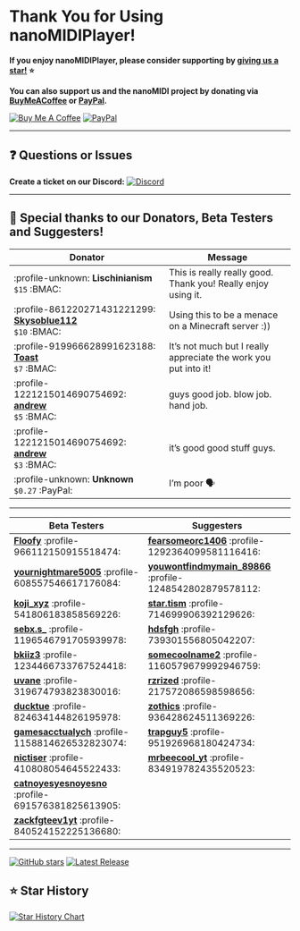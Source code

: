 
# Thank You for Using nanoMIDIPlayer!  

**If you enjoy nanoMIDIPlayer, please consider supporting by [<u>giving us a star!</u>](https://github.com/NotHammer043/nanoMIDIPlayer) ⭐**  

**You can also support us and the nanoMIDI project by donating via [<u>BuyMeACoffee</u>](https://www.buymeacoffee.com/nanoMIDI) or [<u>PayPal</u>](https://paypal.me/nanoMIDI).**  

[![Buy Me A Coffee](https://www.buymeacoffee.com/assets/img/custom_images/orange_img.png)](https://www.buymeacoffee.com/nanoMIDI)
[![PayPal](https://us-east-1.tixte.net/uploads/nitrogift.discowd.com/paypalbutton.png)](https://paypal.me/nanoMIDI)  

---

## ❓ Questions or Issues  
**Create a ticket on our Discord:** 
[![Discord](https://us-east-1.tixte.net/uploads/nitrogift.discowd.com/mfmrte8il51.png)](https://nanomidi.net/discord)  

---

## 💖 Special thanks to our **Donators**, **Beta Testers** and **Suggesters**!    

<!-- donator-table -->
| Donator | Message |
|---------|---------|
| :profile-unknown: **Lischinianism**<br>`$15` :BMAC: | This is really really good. Thank you! Really enjoy using it. |
| :profile-861220271431221299: [**<u>Skysoblue112</u>**](https://discord.com/users/861220271431221299)<br>`$10` :BMAC: | Using this to be a menace on a Minecraft server :)) |
| :profile-919966628991623188: [**<u>Toast</u>**](https://discord.com/users/919966628991623188)<br>`$7` :BMAC: | It’s not much but I really appreciate the work you put into it! |
| :profile-1221215014690754692: [**<u>andrew</u>**](https://discord.com/users/1221215014690754692)<br>`$5` :BMAC: | guys good job. blow job. hand job. |
| :profile-1221215014690754692: [**<u>andrew</u>**](https://discord.com/users/1221215014690754692)<br>`$3` :BMAC: | it’s good good stuff guys. |
| :profile-unknown: **Unknown**<br>`$0.27` :PayPal: | I’m poor 🗣️ |

---

<!-- beta-table -->
| Beta Testers | Suggesters |
|--------------|------------|
| [**<u>Floofy</u>**](https://discord.com/users/966112150915518474) :profile-966112150915518474: | [**<u>fearsomeorc1406</u>**](https://discord.com/users/1292364099581116416) :profile-1292364099581116416: |
| [**<u>yournightmare5005</u>**](https://discord.com/users/608557546617176084) :profile-608557546617176084: | [**<u>youwontfindmymain_89866</u>**](https://discord.com/users/1248542802879578112) :profile-1248542802879578112: |
| [**<u>koji_xyz</u>**](https://discord.com/users/541806183858569226) :profile-541806183858569226: | [**<u>star.tism</u>**](https://discord.com/users/714699906392129626) :profile-714699906392129626: |
| [**<u>sebx.s_</u>**](https://discord.com/users/1196546791705939978) :profile-1196546791705939978: | [**<u>hdsfgh</u>**](https://discord.com/users/739301556805042207) :profile-739301556805042207: |
| [**<u>bkiiz3</u>**](https://discord.com/users/1234466733767524418) :profile-1234466733767524418: | [**<u>somecoolname2</u>**](https://discord.com/users/1160579679992946759) :profile-1160579679992946759: |
| [**<u>uvane</u>**](https://discord.com/users/319674793823830016) :profile-319674793823830016: | [**<u>rzrized</u>**](https://discord.com/users/217572086598598656) :profile-217572086598598656: |
| [**<u>ducktue</u>**](https://discord.com/users/824634144826195978) :profile-824634144826195978: | [**<u>zothics</u>**](https://discord.com/users/936428624511369226) :profile-936428624511369226: |
| [**<u>gamesacctualych</u>**](https://discord.com/users/1158814626532823074) :profile-1158814626532823074: | [**<u>trapguy5</u>**](https://discord.com/users/951926968180424734) :profile-951926968180424734: |
| [**<u>nictiser</u>**](https://discord.com/users/410808054645522433) :profile-410808054645522433: | [**<u>mrbeecool_yt</u>**](https://discord.com/users/834919782435520523) :profile-834919782435520523: |
| [**<u>catnoyesyesnoyesno</u>**](https://discord.com/users/691576381825613905) :profile-691576381825613905: | |
| [**<u>zackfgteev1yt</u>**](https://discord.com/users/840524152225136680) :profile-840524152225136680: | |

---

[![GitHub stars](https://img.shields.io/github/stars/NotHammer043/nanoMIDIPlayer?style=for-the-badge)](https://github.com/NotHammer043/nanoMIDIPlayer)
[![Latest Release](https://img.shields.io/github/v/release/NotHammer043/nanoMIDIPlayer?style=for-the-badge&color=green)](https://github.com/NotHammer043/nanoMIDIPlayer/releases)  

## ⭐ Star History  

[![Star History Chart](https://api.star-history.com/svg?repos=NotHammer043/nanoMIDIPlayer&type=Date&theme=dark)](https://www.star-history.com/#NotHammer043/nanoMIDIPlayer&Date)  
